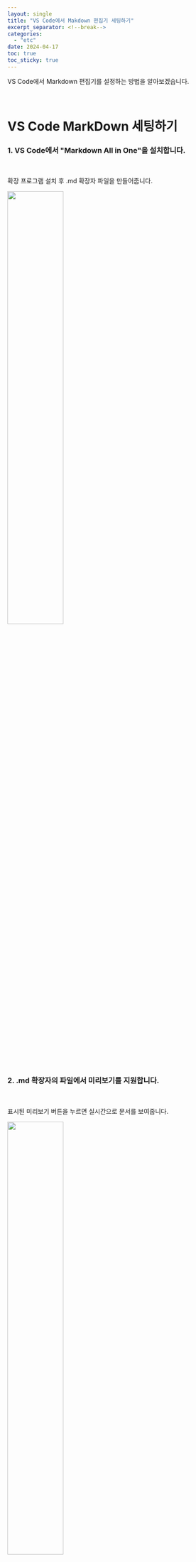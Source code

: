 ```yaml
---
layout: single
title: "VS Code에서 Makdown 편집기 세팅하기"
excerpt_separator: <!--break-->
categories:
  - "etc"
date: 2024-04-17
toc: true
toc_sticky: true
---
```


VS Code에서 Markdown 편집기를 설정하는 방법을 알아보겠습니다.

<!--break-->

<br>

# VS Code MarkDown 세팅하기

### 1. VS Code에서 "Markdown All in One"을 설치합니다.

<br>

확장 프로그램 설치 후 .md 확장자 파일을 만들어줍니다.

<img src="https://github.com/dju99/dju99.github.io/assets/137643698/cc16b0fb-8978-4344-9cc9-853b68aaf70f" width="50%">

<br>

<br>

### 2. .md 확장자의 파일에서 미리보기를 지원합니다.

<br>

표시된 미리보기 버튼을 누르면 실시간으로 문서를 보여줍니다.

<img src="https://github.com/dju99/dju99.github.io/assets/137643698/afde387b-feed-49b3-a21f-60bf3b7e0871" width="50%">
